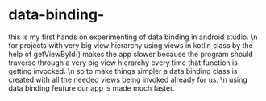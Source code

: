 # data-binding-
this is my first hands on experimenting of data binding in android studio.
\n for projects with very big view hierarchy using views in kotlin class by the help of getViewById() makes the app slower because the program should traverse through a 
very big view hierarchy every time that function is getting invocked. 
\n so to make things simpler a data binding class is created with all the needed views being invoked already for us. 
\n using data binding feuture our app is made much faster.
